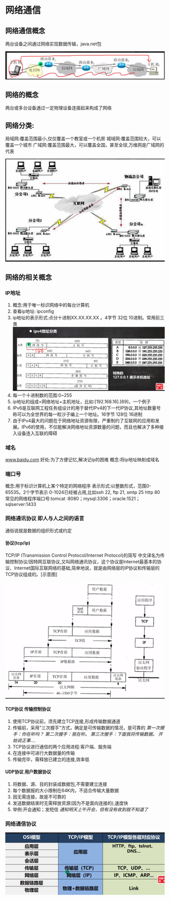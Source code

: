 # 网络通信

## 网络通信概念

两台设备之间通过网络实现数据传输，java.net包

![1678606198569](image/23-03-12-网络基信/1678606198569.png)

## 网络的概念

两台或多台设备通过一定物理设备连接起来构成了网络

## 网络分类:

局域网:覆盖范围最小,仅仅覆盖一个教室或一个机房
城域网:覆盖范围较大，可以覆盖一个城市
广域网:覆盖范围最大，可以覆盖全国，甚至全球,万维网是广域网的代表

![1678606355251](image/23-03-12-网络基信/1678606355251.png)

## 网络的相关概念

### IP地址

1. 概念:用于唯一标识网络中的每台计算机
2. 查看ip地址: ipconfig
3. ip地址的表示形式:点分十进制XX.XX.XX.XX 。4字节 32位 10进制。常用前三类
   ![1678607223344](image/23-03-12-网络基信/1678607223344.png)
4. 每一个十进制数的范围:0~255
5. ip地址的组成=网络地址+主机地址，比如:[192.168.16].[69]，一个例子
6. IPv6是互联网工程任务组设计的用于替代IPv4的下一代IP协议,其地址数量号称可以为全世界的每一粒沙子编上一个地址。16字节 128位 16进制
7. 由于IPv4最大的问题在于网络地址资源有限，严重制约了互联网的应用和发展。IPv6的使用，不仅能解决网络地址资源数量的问题，而且也解决了多种接入设备连入互联的障碍

### 域名

www.baidu.com
好处:为了方便记忆,解决记ip的困难
概念:将ip地址映射成域名

### 端口号

概念:用于标识计算机上某个特定的网络程序
表示形式:以整数形式，范围0-65535。2个字节表示
0-1024已经被占用,比如ssh 22, ftp 21, smtp 25 http 80
常见的网络程序端口号:tomcat :8080；mysql:3306；oracle:1521；sqlserver:1433

### 网络通讯协议 即人与人之间的语言

通俗说就是数据的组织形式或约定

#### 协议(tcp/ip)

TCP/IP (Transmission Control Protocol/Internet Protocol)的简写
中文译名为传输控制协议/因特网互联协议,又叫网络通讯协议，这个协议是lnternet最基本的协议、Internet国际互联网络的基础,简单地说，就是由网络层的IP协议和传输层的TCP协议组成的。[示意图]

![1678608489928](image/23-03-12-网络基信/1678608489928.png)

#### TCP协议 传输控制协议

1. 使用TCP协议前，须先建立TCP连接,形成传输数据通道
2. 传输前，采用"三次握手"方式，确定是可传输数据的情况，是可靠的
   *第一次握手：你在听吗？ 第二次握手：我在听。 第三次握手：下面我将传输数据。
   开始说正事....*
3. TCP协议进行通信的两个应用进程:客户端、服务端
4. 在连接中可进行大数据量的传输
5. 传输完毕，需释放已建立的连接,效率低

#### UDP协议 用户数据协议

1. 将数据、源、目的封装成数据包,不需要建立连接
2. 每个数据报的大小限制在64K内，不适合传输大量数据
3. 因无需连接，故是不可靠的
4. 发送数据结束时无需释放资源(因为不是面向连接的),速度快
5. 举例:开会通知；发短信
   *通知明天上午开会，但有没有收到就不知道了*

### 网络通信协议

![1678609391190](image/23-03-12-网络基信/1678609391190.png)
